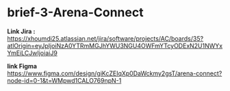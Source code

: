# brief-3-Arena-Connect

**Link Jira :** https://xhoumdi25.atlassian.net/jira/software/projects/AC/boards/35?atlOrigin=eyJpIjoiNzA0YTRmMGJhYWU3NGU4OWFmYTcyODExN2U1NWYxYmEiLCJwIjoiaiJ9

**link Figma** https://www.figma.com/design/giKcZEIqXp0DaWckmy2gsT/arena-connect?node-id=0-1&t=WMpwd1CALO769npN-1
